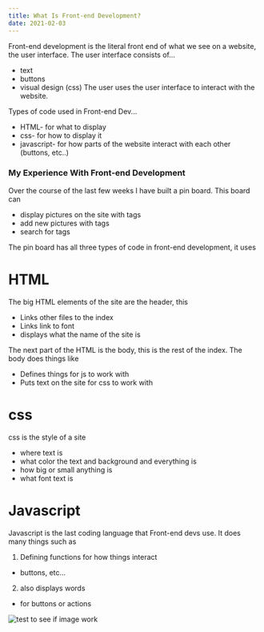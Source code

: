 ```yaml
---
title: What Is Front-end Development?
date: 2021-02-03
---
```


Front-end development is the literal front end of what we see on a website, the user interface. The user interface consists of...
* text
* buttons
* visual design (css)
The user uses the user interface to interact with the website.

Types of code used in Front-end Dev...
* HTML- for what to display
* css- for how to display it
* javascript- for how parts of the website interact with each other (buttons, etc..)

### My Experience With Front-end Development

Over the course of the last few weeks I have built a pin board. This board can

* display pictures on the site with tags
* add new pictures with tags
* search for tags

The pin board has all three types of code in front-end development, it uses 

# HTML

The big HTML elements of the site are the header, this 

* Links other files to the index
* Links link to font
* displays what the name of the site is

The next part of the HTML is the body, this is the rest of the index. The body does things like

* Defines things for js to work with
* Puts text on the site for css to work with

# css

css is the style of a site

* where text is
* what color the text and background and everything is
* how big or small anything is
* what font text is

# Javascript

Javascript is the last coding language that Front-end devs use. It does many things such as

1. Defining functions for how things interact
  * buttons, etc...
2. also displays words 
  * for buttons or actions 

![test to see if image work](https://c1.tribebytes.com/u1/images/the-expanded-definition.png)
